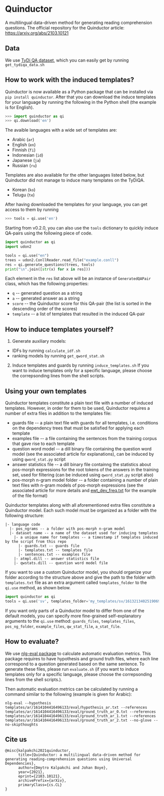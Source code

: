 # Quinductor
A multilingual data-driven method for generating reading comprehension questions. The official repository for the Quinductor article: https://arxiv.org/abs/2103.10121

## Data
We use [TyDi QA dataset](https://github.com/google-research-datasets/tydiqa), which you can easily get by running `get_tydiqa_data.sh`

## How to work with the induced templates?
Quinductor is now available as a Python package that can be installed via `pip install quinductor`. After that you can download the induce templates for your language by running the following in the Python shell (the example is for English).
```python
>>> import quinductor as qi
>>> qi.download('en')
```
The avaible languages with a wide set of templates are:
- Arabic (`ar`)
- English (`en`)
- Finnish (`fi`)
- Indonesian (`id`)
- Japanese (`ja`)
- Russian (`ru`)

Templates are also available for the other languages listed below, but Quinductor did not manage to induce many templates on the TyDiQA.
- Korean (`ko`)
- Telugu (`te`)

After having downloaded the templates for your language, you can get access to them by running
```python
>>> tools = qi.use('en')
```

Starting from v0.2.0, you can also use the `tools` dictionary to quickly induce QA-pairs using the following piece of code.
```python
import quinductor as qi
import udon2

tools = qi.use("en")
trees = udon2.ConllReader.read_file("example.conll")
res = qi.generate_questions(trees, tools)
print("\n".join([str(x) for x in res]))
```
Each element in the `res` list above will be an instance of `GeneratedQAPair` class, which has the following properties:
* `q` -- generated question as a string
* `a` -- generated answer as a string
* `score` -- the Quinductor score for this QA-pair (the list is sorted in the descending order of the scores)
* `template` -- a list of templates that resulted in the induced QA-pair

## How to induce templates yourself?
1. Generate auxiliary models:
  - IDFs by running `calculate_idf.sh`
  - ranking models by running `get_qword_stat.sh`
2. Induce templates and guards by running `induce_templates.sh`
If you want to induce templates only for a specific language, please choose the correpsonding lines from the shell scripts.

## Using your own templates
Quinductor templates constitute a plain text file with a number of induced templates. However, in order for them to be used, Quinductor requires a number of extra files in addition to the templates file:
* guards file -- a plain text file with guards for all templates, i.e. conditions on the dependency trees that must be satisfied for applying each template
* examples file -- a file containing the sentences from the training corpus that gave rise to each template
* question word model -- a dill binary file containing the question word model (see the associated article for explanations), can be induced by using `qword_stat.py` script
* answer statistics file -- a dill binary file containng the statistics about pos-morph expressions for the root tokens of the answers in the training set, used for filtering (can be induced using `qword_stat.py` script also)
* pos-morph n-gram model folder -- a folder containing a number of plain text files with n-gram models of pos-morph expressions (see the associated article for more details and [ewt_dev_freq.txt](https://github.com/dkalpakchi/quinductor/blob/master/templates/en/pos_ngrams/ewt_dev_freq.txt) for the example of the file format)

Quinductor templates along with all aforementioned extra files constitute a Quinductor model. Each such model must be organized as a folder with the following structure:
```
|- language code
  |- pos_ngrams -- a folder with pos-morph n-gram model
  |- dataset name -- a name of the dataset used for inducing templates
    |- a unique name for templates -- a timestamp if templates induced by the script from this repo
      |- guards.txt -- guards file
      |- templates.txt -- templates file
      |- sentences.txt -- examples file
    |- atmpl.dill -- answer statistics file
    |- qwstats.dill -- question word model file
```

If you want to use a custom Quinductor model, you should organize your folder according to the structure above and give the path to the folder with `templates.txt` file as an extra argument called `templates_folder` to the `qi.use` method, as shown below.
```python
import quinductor as qi
tools = qi.use('sv', templates_folder='my_templates/sv/1613213402519069')
```
If you want only parts of a Quinductor model to differ from one of the default models, you can specify more fine-grained self-explanatory arguments to the `qi.use` method: `guards_files`, `templates_files`, `pos_ng_folder`, `example_files`, `qw_stat_file`, `a_stat_file`.

## How to evaluate?
We use [nlg-eval package](https://github.com/Maluuba/nlg-eval) to calculate automatic evaluation metrics. 
This package requires to have hypothesis and ground truth files, where each line correspond to a question generated based on the same sentence.
To generate these files, please run `evaluate.sh` (if you want to induce templates only for a specific language, please choose the correpsonding lines from the shell scripts.).

Then automatic evaluation metrics can be calculated by running a command similar to the following (example is given for Arabic):

```nlg-eval --hypothesis templates/ar/1614104416496133/eval/hypothesis_ar.txt --references templates/ar/1614104416496133/eval/ground_truth_ar_0.txt --references templates/ar/1614104416496133/eval/ground_truth_ar_1.txt --references templates/ar/1614104416496133/eval/ground_truth_ar_2.txt --no-glove --no-skipthoughts```

## Cite us
```
@misc{kalpakchi2021quinductor,
      title={Quinductor: a multilingual data-driven method for generating reading-comprehension questions using Universal Dependencies}, 
      author={Dmytro Kalpakchi and Johan Boye},
      year={2021},
      eprint={2103.10121},
      archivePrefix={arXiv},
      primaryClass={cs.CL}
}
```
